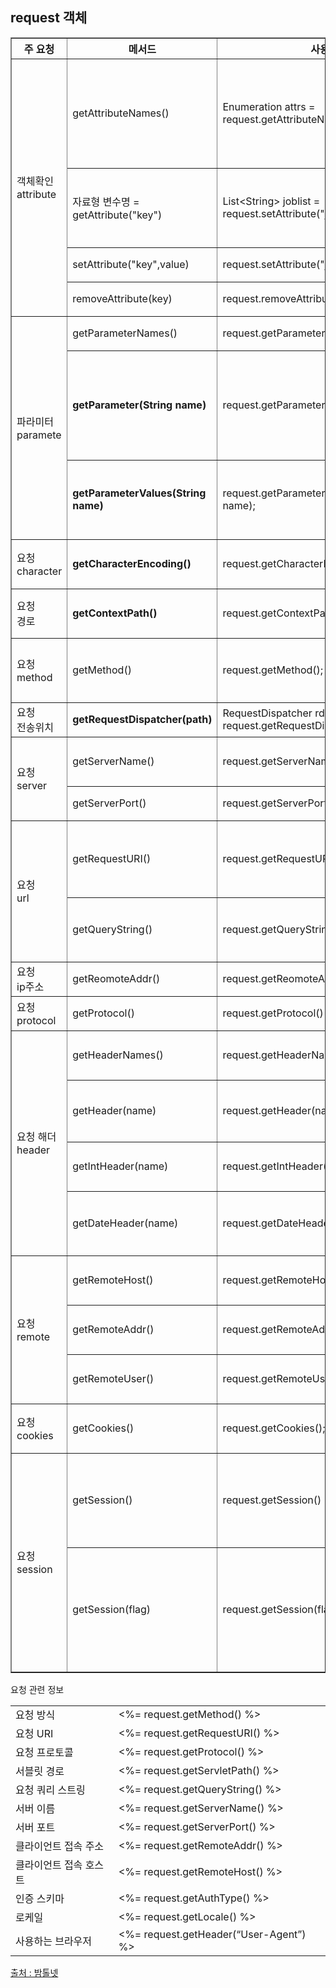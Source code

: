 ## request 객체

<table border="1" cellspacing="0">
<tr>
    <th>주 요청</th>
    <th>메서드</th>
    <th>사용</th>
    <th>설명</th>
</tr>
<tr>
    <td rowspan="4">객체확인<br>attribute</td>
    <td>getAttributeNames()</td>
    <td>Enumeration attrs = request.getAttributeNames();</td>
    <td>페이지로 넘어온 전체 속성값(key,value) 를 확인
        <br>관련된 모든 속성의 이름을 읽어 들인다.
    </td>
</tr>
<tr>
    <td>자료형 변수명 = getAttribute("key")</td>
    <td>List&lt;String&gt; joblist = request.setAttribute("job");</td>
    <td>key 값의 value들을 가져온다. 
        <br>value의 자료형에 따라 변수 자료형 변경
    </td>
</tr>
<tr>
    <td>setAttribute("key",value)</td>
    <td>request.setAttribute("job", jobList);</td>
    <td>key에 value들을 저장한다.
    </td>
</tr>
<tr>
    <td>removeAttribute(key)</td>
    <td>request.removeAttribute("job");</td>
    <td>key값인 객체를 삭제한다.
    </td>
</tr>
<tr>
    <td rowspan="3">파라미터<br>paramete</td>
    <td>getParameterNames()</td>
    <td>request.getParameterNames();</td>
    <td>모든 파라미터의 이름 </td>
</tr>
<tr>
    <td><b>getParameter(String name)</b></td>
    <td>request.getParameter("pnum");</td>
    <td>지정한 이름을 가진 파라미터 중 첫 번째 파라미터 값을 구한다. 
    <br>존재하지 않을 경우 null 반환
    </td>
</tr>
<tr>
    <td><b>getParameterValues(String name)</b></td>
    <td>request.getParameterValues(String name);</td>
    <td>지정한 이름을 가진 파라미터의 모든 값을 String[]으로 구한다. </td>
</tr>
<tr>
    <td>요청<br>character</td> 
    <td><b>getCharacterEncoding()</b></td>
    <td>request.getCharacterEncoding("utf-8")</td>
    <td>요청에서 사용된 인코딩을 구한다.</td>
</tr>
<tr>
    <td>요청<br>경로</td>
    <td><b>getContextPath()</b></td>
    <td>request.getContextPath();</td>
    <td>String : 경로를 얻는다.(현재 프로젝트명)</td>
</tr>
<tr>
    <td>요청<br>method</td>
    <td>getMethod()</td>
    <td>request.getMethod();</td>
    <td>String : 요청 방식이 GET인지 POST인지 구한다.</td>
</tr>
<tr>
    <td>요청<br>전송위치</td>
    <td><b>getRequestDispatcher(path)</b></td>
    <td>RequestDispatcher rd = request.getRequestDispatcher("test.jsp")</td>
    <td>자료를 보낼 위치 지정
    </td>
</tr>
<tr>
    <td rowspan="2">요청<br>server</td>
    <td>getServerName()</td>
    <td>request.getServerName();</td>
    <td>String : 연결시 사용한 서버 이름</td>
</tr>
<tr>
    <td>getServerPort()</td>
    <td>request.getServerPort();</td>
    <td>int : 서버가 실행중인 서버이름</td>
</tr>
<tr>
    <td rowspan="2">요청<br>url</td>
    <td>getRequestURI()</td>
    <td>request.getRequestURI()</td>
    <td>String : HTTP 요청 URL에서 줄에 있는 쿼리 문자를 제외한 부분을 구한다.</td>
</tr>
<tr>
    <td>getQueryString()</td>
    <td>request.getQueryString()</td>
    <td>요청한 URL다음에 오는 쿼리 문자열을 구한다.</td>
</tr>
<tr>
    <td>요청<br>ip주소</td>
    <td>getReomoteAddr()</td>
    <td>request.getReomoteAddr()</td>
    <td>클라이언트의 ip주소를 구한다.</td>
</tr>
<tr>
    <td>요청<br>protocol</td>
    <td>getProtocol()</td>
    <td>request.getProtocol()</td>
    <td>해당 프로토콜을 얻는다.</td>
</tr>
<tr>
    <td rowspan="4">요청 해더<br>header</td>
    <td>getHeaderNames()</td>
    <td>request.getHeaderNames();</td>
    <td>요청과 관련된 모든 해더의 이름을 구한다.</td>
</tr>
<tr>
    <td>getHeader(name)</td>
    <td>request.getHeader(name);</td>
    <td>이름이 name인 해더의 값을 String/String[]으로 구한다.</td>
</tr>
<tr>
    <td>getIntHeader(name)</td>
    <td>request.getIntHeader(name);</td>
    <td>이름이 name인 헤더의 값을 int형으로 구한다.</td>
</tr>
<tr>
    <td>getDateHeader(name)</td>
    <td>request.getDateHeader(name);</td>
    <td>이름이 name인 헤더의 값을 long형으로 구한다.</td>
</tr>

<tr>
    <td rowspan="3">요청<br>remote</td>
    <td>getRemoteHost()</td>
    <td>request.getRemoteHost()</td>
    <td>요청한 호스트의 완전한 이름을 구한다.</td>
</tr>
<tr>
    <td>getRemoteAddr()</td>
    <td>request.getRemoteAddr()</td>
    <td>요청한 호스트의 네트워크 주소를 구한다.</td>
</tr>
<tr>
    <td>getRemoteUser()</td>
    <td>request.getRemoteUser()</td>
    <td>요청한 사용자의 이름이 존재할 경우 구한다.</td>
</tr>
<tr>
    <td>요청<br>cookies</td>
    <td>getCookies()</td>
    <td>request.getCookies();</td>
    <td>요청과 관련된 모든 쿠키를 구한다.</td>
</tr>
<tr>
    <td rowspan="2">요청<br>session</td>
    <td>getSession()</td>
    <td>request.getSession()</td>
    <td>요청과 관련된 세션 객체를 구한다. 
        <br>만약 존재하지 않으면 새로 생성한다.
    </td>
</tr>
<tr>
    <td>getSession(flag)</td>
    <td>request.getSession(flag)</td>
    <td>요청과 관련된 세션 객체를 구한다. 
        <br>만약 세션이 존재하지 않고 flag가 true이면 
        <br>새로운 세션 객체를 생성한다.
    </td>
</tr>

</table>

<table>
    <tr colspan="2">요청 관련 정보<tr>
<tr> <td>요청 방식</td> <td>&lt;%= request.getMethod() %&gt;</td></tr>
<tr> <td>요청 URI</td> <td>&lt;%= request.getRequestURI() %&gt;</td></tr>
<tr> <td>요청 프로토콜</td> <td>&lt;%= request.getProtocol() %&gt;</td></tr>
<tr> <td>서블릿 경로</td> <td>&lt;%= request.getServletPath() %&gt;</td></tr>
<tr> <td>요청 쿼리 스트링</td> <td>&lt;%= request.getQueryString() %&gt;</td></tr>
<tr> <td>서버 이름</td> <td>&lt;%= request.getServerName() %&gt;</td></tr>
<tr> <td>서버 포트</td> <td>&lt;%= request.getServerPort() %&gt;</td></tr>
<tr> <td>클라이언트 접속 주소</td> <td>&lt;%= request.getRemoteAddr() %&gt;</td></tr>
<tr> <td>클라이언트 접속 호스트</td> <td>&lt;%= request.getRemoteHost() %&gt;</td></tr>
<tr> <td>인증 스키마</td> <td>&lt;%= request.getAuthType() %&gt;</td></tr>
<tr> <td>로케일</td> <td>&lt;%= request.getLocale() %&gt;</td></tr>
<tr> <td>사용하는 브라우저</td> <td>&lt;%= request.getHeader(“User-Agent”) %&gt;</td></tr>
</table>

[출처 : 밤톨넷](http://bamtol.net/v5/bbs/board.php?bo_table=pp_server&wr_id=9)
